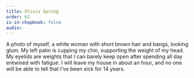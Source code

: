 ```yaml
---
title: Olivia Spring
order: 62
is-in-chapbook: false
audio: 
---
```

A photo of myself, a white woman with short brown hair and bangs, looking glum. My left palm is cupping my chin, supporting the weight of my head. My eyelids are weights that I can barely keep open after spending all day entwined with fatigue. I will leave my house in about an hour, and no one will be able to tell that I’ve been sick for 14 years.
